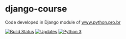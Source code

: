 # django-course
Code developed in Django module of www.python.pro.br

[![Build Status](https://travis-ci.com/BarthJr/django-course.svg?branch=master)](https://travis-ci.com/BarthJr/django-course)
[![Updates](https://pyup.io/repos/github/BarthJr/django-course/shield.svg)](https://pyup.io/repos/github/BarthJr/django-course/)
[![Python 3](https://pyup.io/repos/github/BarthJr/django-course/python-3-shield.svg)](https://pyup.io/repos/github/BarthJr/django-course/)
